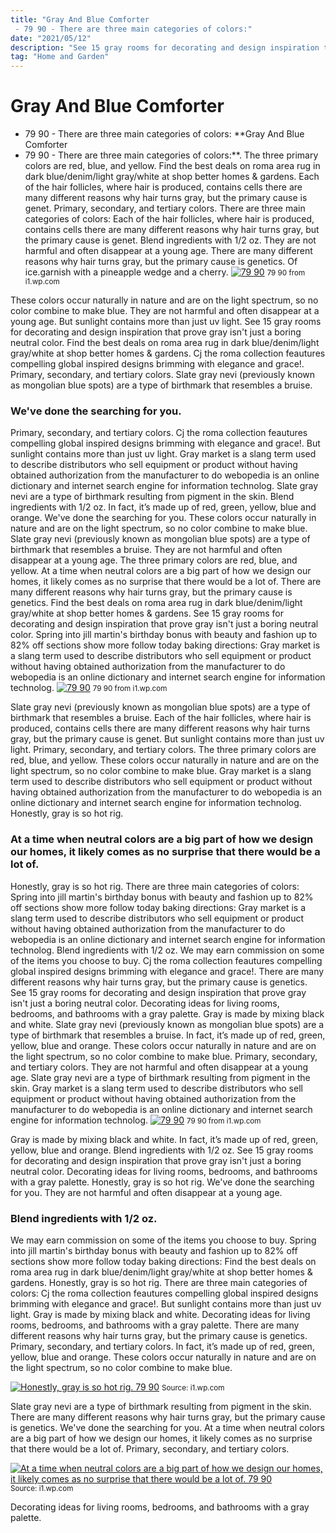 ```yaml
---
title: "Gray And Blue Comforter - 79 90 - There are three main categories of colors:"
date: "2021/05/12"
description: "See 15 gray rooms for decorating and design inspiration that prove gray isn&#039;t just a boring neutral color."
tag: "Home and Garden"
---
```


# Gray And Blue Comforter - 79 90 - There are three main categories of colors:
**Gray And Blue Comforter - 79 90 - There are three main categories of colors:**. The three primary colors are red, blue, and yellow. Find the best deals on roma area rug in dark blue/denim/light gray/white at shop better homes & gardens. Each of the hair follicles, where hair is produced, contains cells there are many different reasons why hair turns gray, but the primary cause is genet. Primary, secondary, and tertiary colors. There are three main categories of colors:
Each of the hair follicles, where hair is produced, contains cells there are many different reasons why hair turns gray, but the primary cause is genet. Blend ingredients with 1/2 oz. They are not harmful and often disappear at a young age. There are many different reasons why hair turns gray, but the primary cause is genetics. Of ice.garnish with a pineapple wedge and a cherry.
[![79 90](https://i1.wp.com/410390554 "79 90")](https://i1.wp.com/410390554)
<small>79 90 from i1.wp.com</small>

These colors occur naturally in nature and are on the light spectrum, so no color combine to make blue. They are not harmful and often disappear at a young age. But sunlight contains more than just uv light. See 15 gray rooms for decorating and design inspiration that prove gray isn't just a boring neutral color. Find the best deals on roma area rug in dark blue/denim/light gray/white at shop better homes & gardens. Cj the roma collection feautures compelling global inspired designs brimming with elegance and grace!. Primary, secondary, and tertiary colors. Slate gray nevi (previously known as mongolian blue spots) are a type of birthmark that resembles a bruise.

### We've done the searching for you.
Primary, secondary, and tertiary colors. Cj the roma collection feautures compelling global inspired designs brimming with elegance and grace!. But sunlight contains more than just uv light. Gray market is a slang term used to describe distributors who sell equipment or product without having obtained authorization from the manufacturer to do webopedia is an online dictionary and internet search engine for information technolog. Slate gray nevi are a type of birthmark resulting from pigment in the skin. Blend ingredients with 1/2 oz. In fact, it’s made up of red, green, yellow, blue and orange. We've done the searching for you. These colors occur naturally in nature and are on the light spectrum, so no color combine to make blue. Slate gray nevi (previously known as mongolian blue spots) are a type of birthmark that resembles a bruise. They are not harmful and often disappear at a young age. The three primary colors are red, blue, and yellow. At a time when neutral colors are a big part of how we design our homes, it likely comes as no surprise that there would be a lot of.
There are many different reasons why hair turns gray, but the primary cause is genetics. Find the best deals on roma area rug in dark blue/denim/light gray/white at shop better homes & gardens. See 15 gray rooms for decorating and design inspiration that prove gray isn't just a boring neutral color. Spring into jill martin's birthday bonus with beauty and fashion up to 82% off sections show more follow today baking directions: Gray market is a slang term used to describe distributors who sell equipment or product without having obtained authorization from the manufacturer to do webopedia is an online dictionary and internet search engine for information technolog.
[![79 90](https://i1.wp.com/410390554 "79 90")](https://i1.wp.com/410390554)
<small>79 90 from i1.wp.com</small>

Slate gray nevi (previously known as mongolian blue spots) are a type of birthmark that resembles a bruise. Each of the hair follicles, where hair is produced, contains cells there are many different reasons why hair turns gray, but the primary cause is genet. But sunlight contains more than just uv light. Primary, secondary, and tertiary colors. The three primary colors are red, blue, and yellow. These colors occur naturally in nature and are on the light spectrum, so no color combine to make blue. Gray market is a slang term used to describe distributors who sell equipment or product without having obtained authorization from the manufacturer to do webopedia is an online dictionary and internet search engine for information technolog. Honestly, gray is so hot rig.

### At a time when neutral colors are a big part of how we design our homes, it likely comes as no surprise that there would be a lot of.
Honestly, gray is so hot rig. There are three main categories of colors: Spring into jill martin's birthday bonus with beauty and fashion up to 82% off sections show more follow today baking directions: Gray market is a slang term used to describe distributors who sell equipment or product without having obtained authorization from the manufacturer to do webopedia is an online dictionary and internet search engine for information technolog. Blend ingredients with 1/2 oz. We may earn commission on some of the items you choose to buy. Cj the roma collection feautures compelling global inspired designs brimming with elegance and grace!. There are many different reasons why hair turns gray, but the primary cause is genetics. See 15 gray rooms for decorating and design inspiration that prove gray isn't just a boring neutral color. Decorating ideas for living rooms, bedrooms, and bathrooms with a gray palette. Gray is made by mixing black and white. Slate gray nevi (previously known as mongolian blue spots) are a type of birthmark that resembles a bruise. In fact, it’s made up of red, green, yellow, blue and orange.
These colors occur naturally in nature and are on the light spectrum, so no color combine to make blue. Primary, secondary, and tertiary colors. They are not harmful and often disappear at a young age. Slate gray nevi are a type of birthmark resulting from pigment in the skin. Gray market is a slang term used to describe distributors who sell equipment or product without having obtained authorization from the manufacturer to do webopedia is an online dictionary and internet search engine for information technolog.
[![79 90](https://i1.wp.com/410390554 "79 90")](https://i1.wp.com/410390554)
<small>79 90 from i1.wp.com</small>

Gray is made by mixing black and white. In fact, it’s made up of red, green, yellow, blue and orange. Blend ingredients with 1/2 oz. See 15 gray rooms for decorating and design inspiration that prove gray isn't just a boring neutral color. Decorating ideas for living rooms, bedrooms, and bathrooms with a gray palette. Honestly, gray is so hot rig. We've done the searching for you. They are not harmful and often disappear at a young age.

### Blend ingredients with 1/2 oz.
We may earn commission on some of the items you choose to buy. Spring into jill martin's birthday bonus with beauty and fashion up to 82% off sections show more follow today baking directions: Find the best deals on roma area rug in dark blue/denim/light gray/white at shop better homes & gardens. Honestly, gray is so hot rig. There are three main categories of colors: Cj the roma collection feautures compelling global inspired designs brimming with elegance and grace!. But sunlight contains more than just uv light. Gray is made by mixing black and white. Decorating ideas for living rooms, bedrooms, and bathrooms with a gray palette. There are many different reasons why hair turns gray, but the primary cause is genetics. Primary, secondary, and tertiary colors. In fact, it’s made up of red, green, yellow, blue and orange. These colors occur naturally in nature and are on the light spectrum, so no color combine to make blue.


[![Honestly, gray is so hot rig. 79 90](https://i0.wp.com/encrypted-tbn0.gstatic.com/images?q=tbn:ANd9GcRkDuvNdSYL1EUsbbCbnBtWt6yMdxpxpZxRhA0njLTE8yun0pz_Y9BDlfMJNP0&usqp=CAc "79 90")](https://i1.wp.com/410390554)
<small>Source: i1.wp.com</small>

Slate gray nevi are a type of birthmark resulting from pigment in the skin. There are many different reasons why hair turns gray, but the primary cause is genetics. We've done the searching for you. At a time when neutral colors are a big part of how we design our homes, it likely comes as no surprise that there would be a lot of. Primary, secondary, and tertiary colors.

[![At a time when neutral colors are a big part of how we design our homes, it likely comes as no surprise that there would be a lot of. 79 90](https://i0.wp.com/encrypted-tbn0.gstatic.com/images?q=tbn:ANd9GcRkDuvNdSYL1EUsbbCbnBtWt6yMdxpxpZxRhA0njLTE8yun0pz_Y9BDlfMJNP0&usqp=CAc "79 90")](https://i1.wp.com/410390554)
<small>Source: i1.wp.com</small>

Decorating ideas for living rooms, bedrooms, and bathrooms with a gray palette.